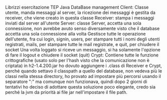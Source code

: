 Librizzi esercitazione TEP
Java DataBase management
Client:
	Classe utente, manda messaggi al server, la ricezione dei messaggi è gestita da receiver, che viene creato in questa classe
Receiver:
	stampa i messaggi inviati dal server all'utente
Server:
	classe Server, accetta una sola connessione, non avrebbe avuto senso diversamente visto che il database accetta una sola connessione alla volta
	Gestisce tutte le operazione dell'utente, fra cui login, signin, users, per stampare tutti i nomi degli utenti registrati, mails, per stampare tutte le mail registrate, e quit, per chiudere il socket
	Una volta loggato si riceve un messaggio, si ha solamente l'opzione di fare il logout e chiudere il socket (quit)
Crypt:
	Contiene tutte le funzione crittografiche (usato solo per l'hash visto che la comunicazione non è criptata)
in h2-1.4.200.jar ho dovuto aggiungere i .class di Receiver e Crypt, perché quando settavo il classpath a quello del database, non vedeva più le classi nella stessa directory, ho provato ad impostare più percorsi usando il separatore ":" ma comunque non funzionava, quindi dopo 2 giorni di tentativi ho deciso di adottare questa soluzione poco elegante, credo sia perché la jvm da priorità ai file jar nell'impostare il file path.